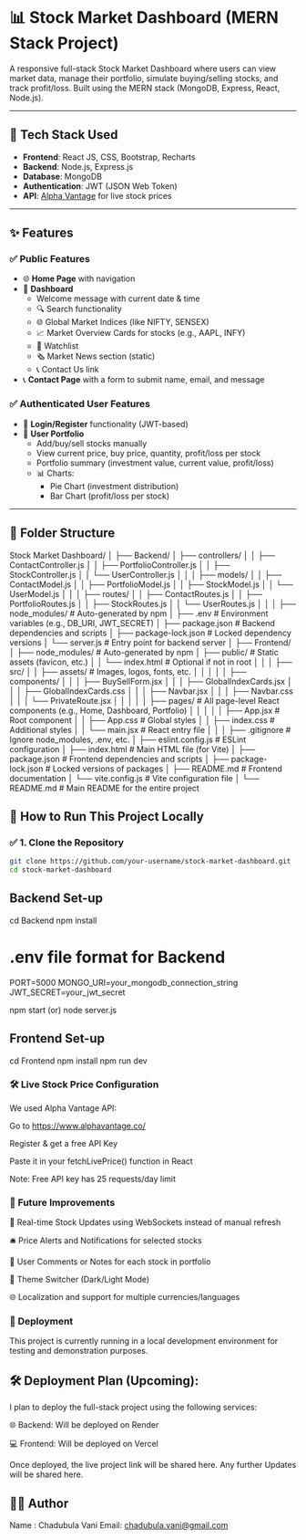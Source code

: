 # 📊 Stock Market Dashboard (MERN Stack Project)

A responsive full-stack Stock Market Dashboard where users can view market data, manage their portfolio, simulate buying/selling stocks, and track profit/loss. Built using the MERN stack (MongoDB, Express, React, Node.js).

---

## 🔧 Tech Stack Used

- **Frontend**: React JS, CSS, Bootstrap, Recharts
- **Backend**: Node.js, Express.js
- **Database**: MongoDB
- **Authentication**: JWT (JSON Web Token)
- **API**: [Alpha Vantage](https://www.alphavantage.co/) for live stock prices

---

## ✨ Features

### ✅ Public Features
- 🌐 **Home Page** with navigation
- 📰 **Dashboard**
  - Welcome message with current date & time
  - 🔍 Search functionality
  - 🌐 Global Market Indices (like NIFTY, SENSEX)
  - 📈 Market Overview Cards for stocks (e.g., AAPL, INFY)
  - 📌 Watchlist
  - 🗞️ Market News section (static)
  - 📞 Contact Us link
- 📞 **Contact Page** with a form to submit name, email, and message

### ✅ Authenticated User Features
- 🔐 **Login/Register** functionality (JWT-based)
- 👤 **User Portfolio**
  - Add/buy/sell stocks manually
  - View current price, buy price, quantity, profit/loss per stock
  - Portfolio summary (investment value, current value, profit/loss)
  - 📊 Charts:
    - Pie Chart (investment distribution)
    - Bar Chart (profit/loss per stock)

---

## 📂 Folder Structure

Stock Market Dashboard/
│
├── Backend/
│   ├── controllers/
│   │   ├── ContactController.js
│   │   ├── PortfolioController.js
│   │   ├── StockController.js
│   │   └── UserController.js
│   │
│   ├── models/
│   │   ├── ContactModel.js
│   │   ├── PortfolioModel.js
│   │   ├── StockModel.js
│   │   └── UserModel.js
│   │
│   ├── routes/
│   │   ├── ContactRoutes.js
│   │   ├── PortfolioRoutes.js
│   │   ├── StockRoutes.js
│   │   └── UserRoutes.js
│   │
│   ├── node_modules/               # Auto-generated by npm
│   ├── .env                        # Environment variables (e.g., DB_URI, JWT_SECRET)
│   ├── package.json                # Backend dependencies and scripts
│   ├── package-lock.json           # Locked dependency versions
│   └── server.js                   # Entry point for backend server
│
├── Frontend/
│   ├── node_modules/               # Auto-generated by npm
│   ├── public/                     # Static assets (favicon, etc.)
│   │   └── index.html              # Optional if not in root
│   │
│   ├── src/
│   │   ├── assets/                 # Images, logos, fonts, etc.
│   │   │
│   │   ├── components/
│   │   │   ├── BuySellForm.jsx
│   │   │   ├── GlobalIndexCards.jsx
│   │   │   ├── GlobalIndexCards.css
│   │   │   ├── Navbar.jsx
│   │   │   ├── Navbar.css
│   │   │   └── PrivateRoute.jsx
│   │   │
│   │   ├── pages/                  # All page-level React components (e.g., Home, Dashboard, Portfolio)
│   │   │
│   │   ├── App.jsx                 # Root component
│   │   ├── App.css                 # Global styles
│   │   ├── index.css               # Additional styles
│   │   └── main.jsx                # React entry file
│   │
│   ├── .gitignore                  # Ignore node_modules, .env, etc.
│   ├── eslint.config.js           # ESLint configuration
│   ├── index.html                 # Main HTML file (for Vite)
│   ├── package.json               # Frontend dependencies and scripts
│   ├── package-lock.json          # Locked versions of packages
│   ├── README.md                  # Frontend documentation
│   └── vite.config.js             # Vite configuration file
│
└── README.md                      # Main README for the entire project


## 🚀 How to Run This Project Locally

### ✅ 1. Clone the Repository
```bash
git clone https://github.com/your-username/stock-market-dashboard.git
cd stock-market-dashboard

```

## Backend Set-up
cd Backend
npm install

# .env file format for Backend
PORT=5000
MONGO_URI=your_mongodb_connection_string
JWT_SECRET=your_jwt_secret

npm start (or)
node server.js

## Frontend Set-up
cd Frontend
npm install
npm run dev 

### 🛠️ Live Stock Price Configuration
We used Alpha Vantage API:

Go to https://www.alphavantage.co/

Register & get a free API Key

Paste it in your fetchLivePrice() function in React

Note: Free API key has 25 requests/day limit

### 🌟 Future Improvements
🔔 Real-time Stock Updates using WebSockets instead of manual refresh

🛎️ Price Alerts and Notifications for selected stocks

💬 User Comments or Notes for each stock in portfolio

🎨 Theme Switcher (Dark/Light Mode)

🌐 Localization and support for multiple currencies/languages

### 🚀 Deployment
This project is currently running in a local development environment for testing and demonstration purposes.

## 🛠️ Deployment Plan (Upcoming):
I plan to deploy the full-stack project using the following services:

🌐 Backend: Will be deployed on Render

💻 Frontend: Will be deployed on Vercel

Once deployed, the live project link will be shared here.
Any further Updates will be shared here.

## 🙋‍♀️ Author

Name : Chadubula Vani
Email: chadubula.vani@gmail.com


